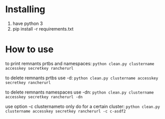 # Installing
1. have python 3
2. pip install -r requirements.txt

# How to use

to print remnants prtbs and namespaces:
`python clean.py clustername accesskey secretkey rancherurl`

to delete remnants prtbs use -d:
`python clean.py clustername accesskey secretkey rancherurl`

to delete remnants namespaces use -dn:
`python clean.py clustername accesskey secretkey rancherurl -dn`


use option -c clusternameto only do for a certain cluster:
`python clean.py clustername accesskey secretkey rancherurl -c c-asdf2`

